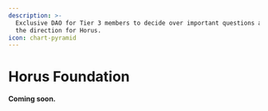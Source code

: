 ```yaml
---
description: >-
  Exclusive DAO for Tier 3 members to decide over important questions and set
  the direction for Horus.
icon: chart-pyramid
---
```


# Horus Foundation

**Coming soon.**
